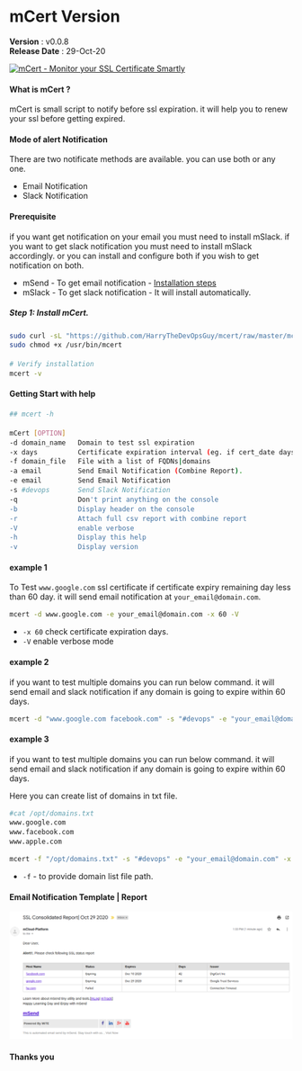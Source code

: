 # mCert Version
 **Version**        : v0.0.8 <br>
 **Release Date**   : 29-Oct-20 <br>


 [![mCert - Monitor your SSL Certificate Smartly](http://img.youtube.com/vi/iR8SUlDbVSg/0.jpg)](https://www.youtube.com/watch?v=iR8SUlDbVSg "Get SSL Notification before SSL getting expired")


#### What is mCert ?
mCert is small script to notify before ssl expiration. it will help you to renew your ssl before getting expired.

#### Mode of alert Notification
There are two notificate methods are available. you can use both or any one.
  - Email Notification
  - Slack Notification

#### Prerequisite
if you want get notification on your email you must need to install mSlack. if you want to get slack notification you must need to install mSlack accordingly. or you can install and configure both if you wish to get notification on both.

 - mSend - To get email notification - [Installation steps](https://github.com/harry41/mSend)
 - mSlack - To get slack notification - It will install automatically.


##### Step 1: Install mCert.
```bash
sudo curl -sL "https://github.com/HarryTheDevOpsGuy/mcert/raw/master/mcert" -o /usr/bin/mcert
sudo chmod +x /usr/bin/mcert

# Verify installation
mcert -v
```

#### Getting Start with help


```bash
## mcert -h

mCert [OPTION]
-d domain_name   Domain to test ssl expiration
-x days          Certificate expiration interval (eg. if cert_date days)
-f domain_file   File with a list of FQDNs|domains
-a email         Send Email Notification (Combine Report).
-e email         Send Email Notification
-s #devops       Send Slack Notification
-q               Don't print anything on the console
-b               Display header on the console
-r               Attach full csv report with combine report
-V               enable verbose
-h               Display this help
-v               Display version
```

#### example 1
To Test `www.google.com` ssl certificate if certificate expiry remaining day less than 60 day. it will send email notification at `your_email@domain.com`.

```bash
mcert -d www.google.com -e your_email@domain.com -x 60 -V
```
* `-x 60` check certificate expiration days.
* `-V`  enable verbose mode

#### example 2

if you want to test multiple domains you can run below command. it will send email and slack notification if any domain is going to expire within 60 days.

```bash
mcert -d "www.google.com facebook.com" -s "#devops" -e "your_email@domain.com" -x 60 -V
```
#### example 3

if you want to test multiple domains you can run below command. it will send email and slack notification if any domain is going to expire within 60 days.

Here you can create list of domains in txt file.

```bash
#cat /opt/domains.txt
www.google.com
www.facebook.com
www.apple.com
```


```bash
mcert -f "/opt/domains.txt" -s "#devops" -e "your_email@domain.com" -x 60 -V
```
* `-f` - to provide domain list file path.


#### Email Notification Template | Report

 ![mCert email alert templates](https://raw.githubusercontent.com/HarryTheDevOpsGuy/mCert/master/assets/img/email_snapshot.png)


#### Thanks you
